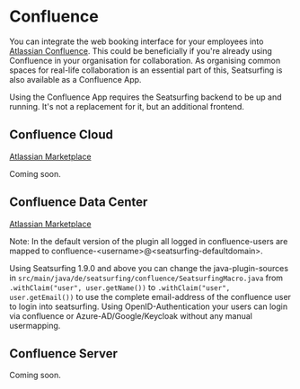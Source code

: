 # Confluence

You can integrate the web booking interface for your employees into [Atlassian Confluence](https://www.atlassian.com/software/confluence). This could be beneficially if you're already using Confluence in your organisation for collaboration. As organising common spaces for real-life collaboration is an essential part of this, Seatsurfing is also available as a Confluence App.

Using the Confluence App requires the Seatsurfing backend to be up and running. It's not a replacement for it, but an additional frontend.

## Confluence Cloud
[Atlassian Marketplace](https://marketplace.atlassian.com/manage/apps/1224242/)

Coming soon.

## Confluence Data Center
[Atlassian Marketplace](https://marketplace.atlassian.com/manage/apps/1224242/)

Note: 
In the default version of the plugin all logged in confluence-users are mapped to confluence-&lt;username&gt;@&lt;seatsurfing-defaultdomain&gt;. 

Using Seatsurfing 1.9.0 and above you can change the java-plugin-sources in `src/main/java/de/seatsurfing/confluence/SeatsurfingMacro.java` from 
`.withClaim("user", user.getName())` to `.withClaim("user", user.getEmail())` to use the complete email-address of the confluence user to login into seatsurfing. Using OpenID-Authentication your users can login via confluence or Azure-AD/Google/Keycloak without any manual usermapping.

## Confluence Server
Coming soon.